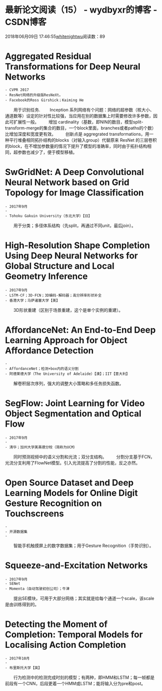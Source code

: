 # 最新论文阅读（15） - wydbyxr的博客 - CSDN博客
2018年06月09日 17:46:55[whitenightwu](https://me.csdn.net/wydbyxr)阅读数：89
# Aggregated Residual Transformations for Deep Neural Networks
```
- CVPR 2017
- ResNet网络的升级版ResNeXt。
- Facebook的Ross Girshick；Kaiming He
```
　　用于识别任务. 
　　Inception 系列网络有个问题：网络的超参数（核大小、通道数等）设定的针对性比较强，当应用在别的数据集上时需要修改许多参数，因此可扩展性一般。 
　　增加 cardinality（基数，即NIN的数目，模型split-transform-merge的集合的数目，一个block里面，branches或者paths的个数） 比增加深度和宽度更有效。 
　　创新点是 aggregrated transformations，用一种平行堆叠相同拓扑结构的blocks（对输入group）代替原来 ResNet 的三层卷积的block，在不增加参数量的情况下提升了模型的准确率，同时由于拓扑结构相同，超参数也减少了，便于模型移植。
# SwGridNet: A Deep Convolutional Neural Network based on Grid Topology for Image Classification
```
- 2017年9月
-       
- Tohoku Gakuin University（东北大学）【日】
```
　　用于分类；多径体系结构（先split，再通过不同unit，最后join）。
# High-Resolution Shape Completion Using Deep Neural Networks for Global Structure and Local Geometry Inference
```
- 2017年9月
- LSTM-CF；3D-FCN；3D编码-解码器；高分辨率形状补全
- 香港大学；马萨诸塞大学【美】
```
　　3D形状重建（区别于场景重建，这个是单个实例的重建）。
# AffordanceNet: An End-to-End Deep Learning Approach for Object Affordance Detection
```
- 
- AffordanceNet；检测+box内的语义分割
- 阿德莱德大学（The University of Adelaide）【澳】；IIT【意大利】
```
　　解卷积层次序列，强大的调整大小策略和多任务损失函数。
# SegFlow: Joint Learning for Video Object Segmentation and Optical Flow
```
- 2017年9月
-       
- 清华；加州大学美熹德分校（简称为UCM）
```
　　同时预测视频中的语义分割和光流；双分支结构。 
　　分割分支基于FCN，光流分支利用了FlowNet模型。引入光流提高了分割的性能，反之亦然。
# Open Source Dataset and Deep Learning Models for Online Digit Gesture Recognition on Touchscreens
```
- 
- 开源数据集
-
```
　　智能手机触摸屏上的数字数据集；用于Gesture Recognition（手势识别）。
# Squeeze-and-Excitation Networks
```
- 2017年9月   
- SENet
- Momenta（自动驾驶初创公司）；牛津
```
　　提出SE模块，可用于大部分网络；其实就是给每个通道一个scale，该scale是由训练得到的。
# Detecting the Moment of Completion: Temporal Models for Localising Action Completion
```
- 2017年10月
-       
- 布里斯托大学【英】
```
　　行为检测中的检测完成时刻的模型；有两种，即HMM和LSTM；每一帧都是前段有一个CNN，后段更着一个HMM或LSTM；能将输入分为pre和post。
